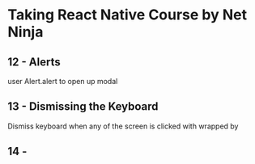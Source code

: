 # Taking React Native Course by Net Ninja

## 12 - Alerts

user Alert.alert to open up modal

## 13 - Dismissing the Keyboard

Dismiss keyboard when any of the screen is clicked with wrapped by <TouchableWithoutFeedback>

## 14 - 
